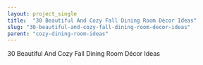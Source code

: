 ```yaml
---
layout: project_single
title:  "30 Beautiful And Cozy Fall Dining Room Décor Ideas"
slug: "30-beautiful-and-cozy-fall-dining-room-decor-ideas"
parent: "cozy-dining-room-ideas"
---
```

30 Beautiful And Cozy Fall Dining Room Décor Ideas